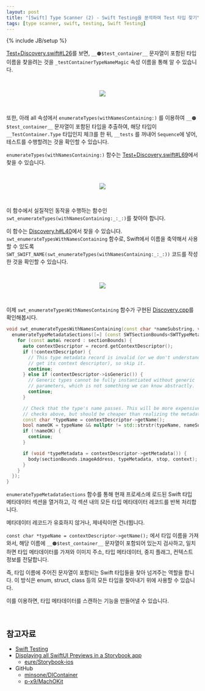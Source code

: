 ```yaml
---
layout: post
title: "[Swift] Type Scanner (2) - Swift Testing을 분석하여 Test 타입 찾기"
tags: [type scanner, swift, testing, Swift Testing]
---
```

{% include JB/setup %}

[Test+Discovery.swift#L26](https://github.com/swiftlang/swift-testing/blob/e2ec0411e5f7407fc2d325c9feea8f0ac10a60e2/Sources/Testing/Test%2BDiscovery.swift#L26)를 보면, `__🟠$test_container__` 문자열이 포함된 타입 이름을 찾을려는 것을 `_testContainerTypeNameMagic` 속성 이름을 통해 알 수 있습니다.

<br/>
<p style="text-align:center;">
<img src="{{ site.product_url }}/image/2025/05/01.png"/>
</p><br/>

또한, 아래 all 속성에서 `enumerateTypes(withNamesContaining:)` 를 이용하여 `__🟠$test_container__` 문자열이 포함된 타입을 추출하여, 해당 타입이 `__TestContainer.Type` 타입인지 체크를 한 뒤, `__tests` 를 꺼내어 `Sequence`에 넣어, 테스트를 수행할려는 것을 확인할 수 있습니다.

`enumerateTypes(withNamesContaining:)` 함수는 [Test+Discovery.swift#L69](https://github.com/swiftlang/swift-testing/blob/e2ec0411e5f7407fc2d325c9feea8f0ac10a60e2/Sources/Testing/Test%2BDiscovery.swift#L69)에서 찾을 수 있습니다.

<br/>
<p style="text-align:center;">
<img src="{{ site.product_url }}/image/2025/05/02.png"/>
</p><br/>

이 함수에서 실질적인 동작을 수행하는 함수인 `swt_enumerateTypes(withNamesContaining:_:_:)`를 찾아야 합니다.

이 함수는 [Discovery.h#L40](https://github.com/swiftlang/swift-testing/blob/5b4d6d6f7d4e0dbca4dd6593e0c8862022388d7c/Sources/_TestingInternals/include/Discovery.h#L40)에서 찾을 수 있습니다. `swt_enumerateTypesWithNamesContaining` 함수로, Swift에서 이름을 축약해서 사용할 수 있도록 `SWT_SWIFT_NAME(swt_enumerateTypes(withNamesContaining:_:_:))` 코드를 작성한 것을 확인할 수 있습니다.

<br/>
<p style="text-align:center;">
<img src="{{ site.dev_url }}/image/2025/05/03.png"/>
</p><br/>

이제 `swt_enumerateTypesWithNamesContaining` 함수가 구현된 [Discovery.cpp](https://github.com/swiftlang/swift-testing/blob/5b4d6d6f7d4e0dbca4dd6593e0c8862022388d7c/Sources/_TestingInternals/Discovery.cpp#L509)를 확인해봅시다.

```cpp
void swt_enumerateTypesWithNamesContaining(const char *nameSubstring, void *context, SWTTypeEnumerator body) {
  enumerateTypeMetadataSections([=] (const SWTSectionBounds<SWTTypeMetadataRecord>& sectionBounds, bool *stop) {
    for (const auto& record : sectionBounds) {
      auto contextDescriptor = record.getContextDescriptor();
      if (!contextDescriptor) {
        // This type metadata record is invalid (or we don't understand how to
        // get its context descriptor), so skip it.
        continue;
      } else if (contextDescriptor->isGeneric()) {
        // Generic types cannot be fully instantiated without generic
        // parameters, which is not something we can know abstractly.
        continue;
      }

      // Check that the type's name passes. This will be more expensive than the
      // checks above, but should be cheaper than realizing the metadata.
      const char *typeName = contextDescriptor->getName();
      bool nameOK = typeName && nullptr != std::strstr(typeName, nameSubstring);
      if (!nameOK) {
        continue;
      }

      if (void *typeMetadata = contextDescriptor->getMetadata()) {
        body(sectionBounds.imageAddress, typeMetadata, stop, context);
      }
    }
  });
}
```

`enumerateTypeMetadataSections` 함수를 통해 현재 프로세스에 로드된 Swift 타입 메타데이터 섹션을 열거하고, 각 섹션 내의 모든 타입 메타데이터 레코드를 반복 처리합니다.

메타데이터 레코드가 유효하지 않거나, 제네릭이면 건너뜁니다.

`const char *typeName = contextDescriptor->getName();` 에서 타입 이름을 가져와서, 해당 이름에 `__🟠$test_container__` 문자열이 포함되어 있는지 검사하고, 일치하면 타입 메타데이터를 가져와 이미지 주소, 타입 메타데이터, 중지 플래그, 컨텍스트 정보를 전달합니다.

즉, 타입 이름에 주어진 문자열이 포함되는 Swift 타입들을 찾아 넘겨주는 역할을 합니다. 이 방식은 enum, struct, class 등의 모든 타입을 찾아내기 위에 사용할 수 있습니다.

이를 이용하면, 타입 메타데이터를 스캔하는 기능을 만들어낼 수 있습니다.

<br/>

## 참고자료

* [Swift Testing](https://github.com/swiftlang/swift-testing)
* [Displaying all SwiftUI Previews in a Storybook app](https://medium.com/eureka-engineering/displaying-all-swiftui-previews-in-a-storybook-app-1dd8e925d777)
  * [eure/Storybook-ios](https://github.com/eure/Storybook-ios)
* GitHub
  * [minsone/DIContainer](https://github.com/minsOne/DIContainer/blob/d331a2c64ceefef5ea67bb0e46d0d0ae71aac750/Sources/DIContainer/Scanner/MachOLoader/MachOLoader.swift)
  * [p-x9/MachOKit](https://github.com/p-x9/MachOKit)